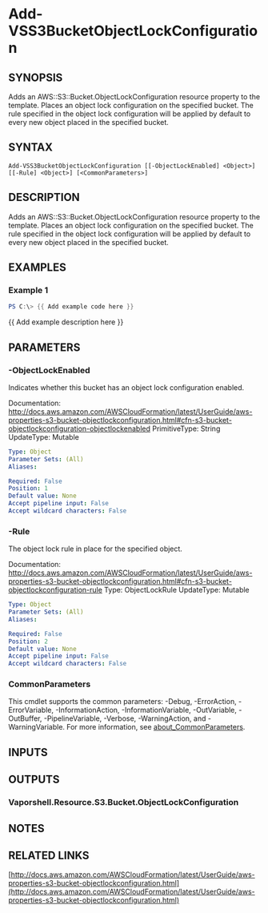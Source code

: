 # Add-VSS3BucketObjectLockConfiguration

## SYNOPSIS
Adds an AWS::S3::Bucket.ObjectLockConfiguration resource property to the template.
Places an object lock configuration on the specified bucket.
The rule specified in the object lock configuration will be applied by default to every new object placed in the specified bucket.

## SYNTAX

```
Add-VSS3BucketObjectLockConfiguration [[-ObjectLockEnabled] <Object>] [[-Rule] <Object>] [<CommonParameters>]
```

## DESCRIPTION
Adds an AWS::S3::Bucket.ObjectLockConfiguration resource property to the template.
Places an object lock configuration on the specified bucket.
The rule specified in the object lock configuration will be applied by default to every new object placed in the specified bucket.

## EXAMPLES

### Example 1
```powershell
PS C:\> {{ Add example code here }}
```

{{ Add example description here }}

## PARAMETERS

### -ObjectLockEnabled
Indicates whether this bucket has an object lock configuration enabled.

Documentation: http://docs.aws.amazon.com/AWSCloudFormation/latest/UserGuide/aws-properties-s3-bucket-objectlockconfiguration.html#cfn-s3-bucket-objectlockconfiguration-objectlockenabled
PrimitiveType: String
UpdateType: Mutable

```yaml
Type: Object
Parameter Sets: (All)
Aliases:

Required: False
Position: 1
Default value: None
Accept pipeline input: False
Accept wildcard characters: False
```

### -Rule
The object lock rule in place for the specified object.

Documentation: http://docs.aws.amazon.com/AWSCloudFormation/latest/UserGuide/aws-properties-s3-bucket-objectlockconfiguration.html#cfn-s3-bucket-objectlockconfiguration-rule
Type: ObjectLockRule
UpdateType: Mutable

```yaml
Type: Object
Parameter Sets: (All)
Aliases:

Required: False
Position: 2
Default value: None
Accept pipeline input: False
Accept wildcard characters: False
```

### CommonParameters
This cmdlet supports the common parameters: -Debug, -ErrorAction, -ErrorVariable, -InformationAction, -InformationVariable, -OutVariable, -OutBuffer, -PipelineVariable, -Verbose, -WarningAction, and -WarningVariable. For more information, see [about_CommonParameters](http://go.microsoft.com/fwlink/?LinkID=113216).

## INPUTS

## OUTPUTS

### Vaporshell.Resource.S3.Bucket.ObjectLockConfiguration
## NOTES

## RELATED LINKS

[http://docs.aws.amazon.com/AWSCloudFormation/latest/UserGuide/aws-properties-s3-bucket-objectlockconfiguration.html](http://docs.aws.amazon.com/AWSCloudFormation/latest/UserGuide/aws-properties-s3-bucket-objectlockconfiguration.html)

